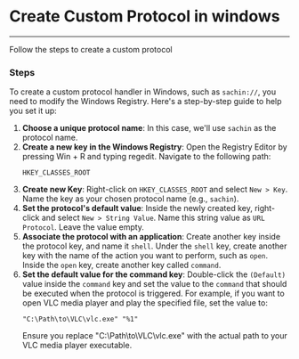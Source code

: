 # Create Custom Protocol in windows
____________________

Follow the steps to create a custom protocol

### Steps
To create a custom protocol handler in Windows, such as `sachin://`, you need to modify the Windows Registry. Here's a step-by-step guide to help you set it up:

1. **Choose a unique protocol name**: In this case, we'll use `sachin` as the protocol name.
2. **Create a new key in the Windows Registry**: Open the Registry Editor by pressing Win + R and typing regedit. Navigate to the following path:
    ```regedit
    HKEY_CLASSES_ROOT
    ```
3. **Create new Key**: Right-click on `HKEY_CLASSES_ROOT` and select `New > Key`. Name the key as your chosen protocol name (e.g., `sachin`).
4. **Set the protocol's default value**: Inside the newly created key, right-click and select `New > String Value`. Name this string value as `URL Protocol`. Leave the value empty.
5. **Associate the protocol with an application**: Create another key inside the protocol key, and name it `shell`. Under the `shell` key, create another key with the name of the action you want to perform, such as `open`. Inside the `open` key, create another key called `command`.
6. **Set the default value for the command key**: Double-click the `(Default)` value inside the `command` key and set the value to the `command` that should be executed when the protocol is triggered. For example, if you want to open VLC media player and play the specified file, set the value to:
    ```
    "C:\Path\to\VLC\vlc.exe" "%1"
    ```
    Ensure you replace "C:\Path\to\VLC\vlc.exe" with the actual path to your VLC media player executable.
